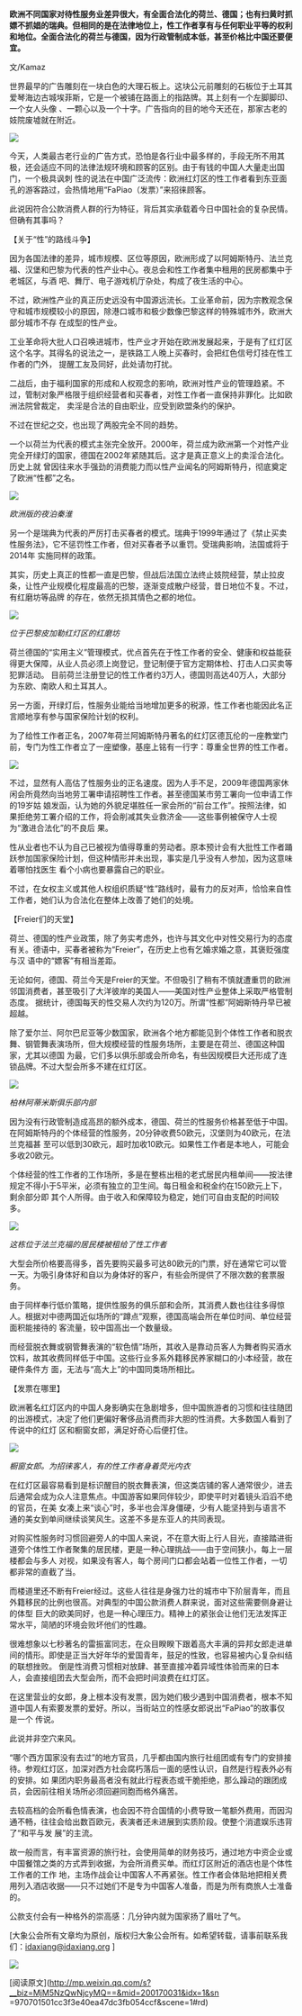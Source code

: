 **欧洲不同国家对待性服务业差异很大，有全面合法化的荷兰、德国；也有扫黄时抓嫖不抓娼的瑞典。但相同的是在法律地位上，性工作者享有与任何职业平等的权利和地位。全面合法化的荷兰与德国，因为行政管制成本低，甚至价格比中国还要便宜。**  

  

文/Kamaz

  

世界最早的广告雕刻在一块白色的大理石板上。这块公元前雕刻的石板位于土耳其爱琴海边古城埃菲斯，它是一个被铺在路面上的指路牌。其上刻有一个左脚脚印、一个女人头像
、一颗心以及一个十字。广告指向的目的地今天还在，那家古老的妓院废墟就在附近。

  

![](_resources/欧洲红灯区有发票么？image0.jpg)

                            

今天，人类最古老行业的广告方式，恐怕是各行业中最多样的，手段无所不用其极，还会适应不同的法律法规环境和顾客的区别。由于有钱的中国人大量走出国门，一个极具讽刺
性的说法在中国广泛流传：欧洲红灯区的性工作者看到东亚面孔的游客路过，会热情地用“FaPiao（发票）”来招徕顾客。

  

此说因符合公款消费人群的行为特征，背后其实承载着今日中国社会的复杂民情。但确有其事吗？

  

【关于“性”的路线斗争】

  

因为各国法律的差异，城市规模、区位等原因，欧洲形成了以阿姆斯特丹、法兰克福、汉堡和巴黎为代表的性产业中心。夜总会和性工作者集中租用的民房都集中于老城区，与酒
吧、舞厅、电子游戏机厅杂处，构成了夜生活的中心。

  

不过，欧洲性产业的真正历史远没有中国源远流长。工业革命前，因为宗教观念保守和城市规模较小的原因，除港口城市和极少数像巴黎这样的特殊城市外，欧洲大部分城市不存
在成型的性产业。

  

工业革命将大批人口召唤进城市，性产业才开始在欧洲发展起来，于是有了红灯区这个名字。其得名的说法之一，是铁路工人晚上买春时，会把红色信号灯挂在性工作者的门外，
提醒工友及同好，此处请勿打扰。

  

二战后，由于福利国家的形成和人权观念的影响，欧洲对性产业的管理趋紧。不过，管制对象严格限于组织经营者和买春者，对性工作者一直保持非罪化。比如欧洲法院曾裁定，
卖淫是合法的自由职业，应受到欧盟条约的保护。

  

不过在世纪之交，也出现了两股完全不同的趋势。

  

一个以荷兰为代表的模式主张完全放开。2000年，荷兰成为欧洲第一个对性产业完全开绿灯的国家，德国在2002年紧随其后。这才是真正意义上的卖淫合法化。历史上就
曾因往来水手强劲的消费能力而以性产业闻名的阿姆斯特丹，彻底奠定了欧洲“性都”之名。

  

![](_resources/欧洲红灯区有发票么？image1.jpg)

_欧洲版的夜泊秦淮_

  

另一个是瑞典为代表的严厉打击买春者的模式。瑞典于1999年通过了《禁止买卖性服务法》，它不惩罚性工作者，但对买春者予以重罚。受瑞典影响，法国或将于2014年
实施同样的政策。

  

其实，历史上真正的性都一直是巴黎，但战后法国立法终止妓院经营，禁止拉皮条，让性产业规模化程度最高的巴黎，逐渐变成散户经营，昔日地位不复。不过，有红磨坊等品牌
的存在，依然无损其情色之都的地位。

  

![](_resources/欧洲红灯区有发票么？image2.jpg)

_位于巴黎皮加勒红灯区的红磨坊_

  

荷兰德国的“实用主义”管理模式，优点首先在于性工作者的安全、健康和权益能获得更大保障，从业人员必须上岗登记，登记制便于官方定期体检、打击人口买卖等犯罪活动。
目前荷兰注册登记的性工作者约3万人，德国则高达40万人，大部分为东欧、南欧人和土耳其人。

  

另一方面，开绿灯后，性服务业能给当地增加更多的税源，性工作者也能因此名正言顺地享有参与国家保险计划的权利。

  

为了给性工作者正名，2007年荷兰阿姆斯特丹著名的红灯区德瓦伦的一座教堂门前，专门为性工作者立了一座塑像，基座上铭有一行字：尊重全世界的性工作者。

  

![](_resources/欧洲红灯区有发票么？image3.jpg)

  

不过，显然有人高估了性服务业的正名速度。因为人手不足，2009年德国两家休闲会所竟然向当地劳工署申请招聘性工作者。甚至德国某市劳工署向一位申请工作的19岁姑
娘发函，认为她的外貌足堪胜任一家会所的“前台工作”。按照法律，如果拒绝劳工署介绍的工作，将会削减其失业救济金——这些事例被保守人士视为“激进合法化”的不良后
果。

  

性从业者也不认为自己已被视为值得尊重的劳动者。原本预计会有大批性工作者踊跃参加国家保险计划，但这种情形并未出现，事实是几乎没有人参加，因为这意味着哪怕找医生
看个小病也要暴露自己的职业。

  

不过，在女权主义或其他人权组织质疑“性”路线时，最有力的反对声，恰恰来自性工作者，她们认为合法化在整体上改善了她们的处境。

  

【Freier们的天堂】  

  

荷兰、德国的性产业政策，除了务实考虑外，也许与其文化中对性交易行为的态度有关。德语中，买春者被称为“Freier”，在历史上也有乞婚求婚之意，其褒贬强度与汉
语中的“嫖客”有相当差距。

  

无论如何，德国、荷兰今天是Freier的天堂。不但吸引了稍有不慎就遭重罚的欧洲邻国消费者，甚至吸引了大洋彼岸的美国人——美国对性产业整体上采取严格管制态度。
据统计，德国每天的性交易人次约为120万。所谓“性都”阿姆斯特丹早已被超越。

  

除了爱尔兰、阿尔巴尼亚等少数国家，欧洲各个地方都能见到个体性工作者和脱衣舞、钢管舞表演场所，但大规模经营的性服务场所，主要是在荷兰、德国这种国家，尤其以德国
为最，它们多以俱乐部或会所命名，有些因规模巨大还形成了连锁品牌。不过大型会所多不建在红灯区。

  

![](_resources/欧洲红灯区有发票么？image4.jpg)

_柏林阿蒂米斯俱乐部内部_

  

因为没有行政管制造成高昂的额外成本，德国、荷兰的性服务价格甚至低于中国。在阿姆斯特丹的个体经营的性服务，20分钟收费50欧元，汉堡则为40欧元，在法兰克福甚
至可以低到30欧元，超时加收10欧元。如果性工作者是本地人，可能会多收20欧元。

  

个体经营的性工作者的工作场所，多是在整栋出租的老式居民内租单间——按法律规定不得小于5平米，必须有独立的卫生间。每日租金和税金约在150欧元上下，剩余部分即
其个人所得。由于收入和保障较为稳定，她们可自由支配的时间较多。

  

![](_resources/欧洲红灯区有发票么？image5.jpg)

_这栋位于法兰克福的居民楼被租给了性工作者_

  

大型会所价格要高得多，首先要购买最多可达80欧元的门票，好在通常它可以管一天。为吸引身体好和自以为身体好的客户，有些会所提供了不限次数的套票服务。

  

由于同样奉行低价策略，提供性服务的俱乐部和会所，其消费人数也往往多得惊人。根据对中德两国近似场所的“蹲点”观察，德国高端会所在单位时间、单位经营面积能接待的
客流量，较中国高出一个数量级。

  

而经营脱衣舞或钢管舞表演的“软色情”场所，其收入是靠动员客人为舞者购买酒水饮料，故其收费同样低于中国。这些行业多系外籍移民养家糊口的小本经营，故在硬件条件方
面，无法与“高大上”的中国同类场所相比。

  

【发票在哪里】

  

欧洲著名红灯区内的中国人身影确实在急剧增多，但中国旅游者的习惯和往往随团的出游模式，决定了他们更偏好奢侈品消费而非大胆的性消费。大多数国人看到了传说中的红灯
区和橱窗女郎，满足好奇心后便打住。

  

![](_resources/欧洲红灯区有发票么？image6.jpg)

_橱窗女郎。为招徕客人，有的性工作者身着荧光内衣_

  

在红灯区最容易看到是标识醒目的脱衣舞表演，但这类店铺的客人通常很少，进去后通常会成为众人注意焦点。中国游客如果同伴较少，即使平时对着镜头滔滔不绝的官员，在美
女凑上来“谈心”时，多半也会浑身僵硬，少有人能坚持到与语言不通的美女到单间继续谈笑风生。这差不多是东亚人的共同表现。

  

对购买性服务时习惯回避旁人的中国人来说，不在意大街上行人目光，直接踏进街道旁个体性工作者聚集的居民楼，更是一种心理挑战——由于空间狭小，每上一层楼都会与多人
对视，如果没有客人，每个房间门口都会站着一位性工作者，一切都非常的直截了当。

  

而楼道里还不断有Freier经过。这些人往往是身强力壮的城市中下阶层青年，而且外籍移民的比例也很高。对典型的中国公款消费人群来说，面对这些需要侧身避让的体型
巨大的欧美同好，也是一种心理压力。精神上的紧张会让他们无法发挥正常水平，简陋的环境会败坏他们的性趣。

  

很难想象以七秒著名的雷振富同志，在众目睽睽下跟着高大丰满的异邦女郎走进单间的情形。即使是正当大好年华的爱国青年，鼓足的性致，也容易被内心复杂纠结的联想挫败。
倒是性消费习惯相对放肆、甚至直接冲着异域性体验而来的日本人，会直接组团去大型会所，而不会把时间浪费在红灯区。

  

在这里营业的女郎，身上根本没有发票，因为她们极少遇到中国消费者，根本不知道中国人有索要发票的爱好。所以，当街站立的性感女郎说出“FaPiao”的故事仅是一个
传说。

  

此说并非空穴来风。

  

“哪个西方国家没有去过”的地方官员，几乎都由国内旅行社组团或有专门的安排接待。参观红灯区，加深对西方社会腐朽落后一面的感性认识，自然是行程表外必有的安排。如
果团内职务最高者没有就此行程表态或干脆拒绝，那么躁动的跟团成员，会因前往相关场所必须回避同胞而格外痛苦。

  

去较高档的会所看色情表演，也会因不符合国情的小费导致一笔额外费用，而因沟通不畅，往往会给出数百欧元，表演者还未进展到实质阶段。使整个消遣娱乐违背了“和平与发
展”的主流。

  

故一般而言，有丰富资源的旅行社，会使用简单的财务技巧，通过地方中资企业或中国餐馆之类的方式弄到收据，为会所消费买单。而红灯区附近的酒店也是个体性工作者的工作
地，主场作战会让中国客人不再紧张。性工作者会体贴地把相关费用列入酒店收据——只不过她们不是专为中国客人准备，而是为所有商旅人士准备的。

  

公款支付会有一种格外的崇高感：几分钟内就为国家扬了眉吐了气。

  

[大象公会所有文章均为原创，版权归大象公会所有。如希望转载，请事前联系我们：idaxiang@idaxiang.org ]

  

![](_resources/欧洲红灯区有发票么？image7.jpg)

[阅读原文](http://mp.weixin.qq.com/s?__biz=MjM5NzQwNjcyMQ==&mid=200170031&idx=1&sn
=970701501cc3f3e40ea47dc3fb054ccf&scene=1#rd)


